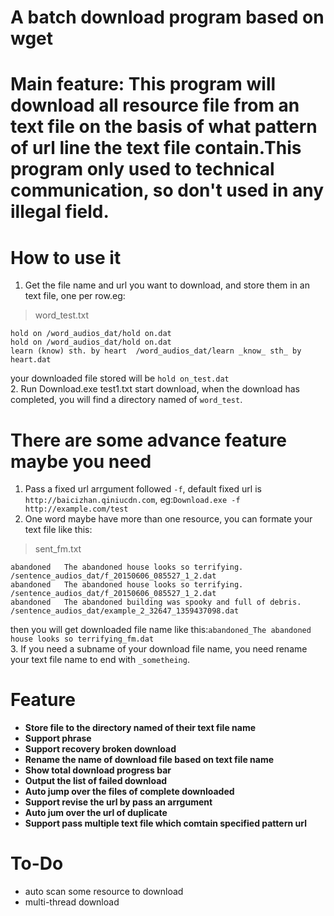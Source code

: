 # A batch download program based on wget  
# Main feature: This program will download all resource file from an text file on the basis of what pattern of url line the text file contain.This program only used to technical communication, so don't used in any illegal field.  

# How to use it  
1. Get the file name and url you want to download, and store them in an text file, one per row.eg:  
>word_test.txt

```
hold on	/word_audios_dat/hold on.dat
hold on	/word_audios_dat/hold on.dat
learn (know) sth. by heart	/word_audios_dat/learn _know_ sth_ by heart.dat
```
your downloaded file stored will be `hold on_test.dat`  
2. Run Download.exe test1.txt start download, when the download has completed, you will find a directory named of `word_test`.  

# There are some advance feature maybe you need   
1. Pass a fixed url arrgument followed `-f`, default fixed url is `http://baicizhan.qiniucdn.com`, eg:`Download.exe -f http://example.com/test`  
2. One word maybe have more than one resource, you can formate your text file like this:  
>sent_fm.txt

```
abandoned	The abandoned house looks so terrifying.	/sentence_audios_dat/f_20150606_085527_1_2.dat
abandoned	The abandoned house looks so terrifying.	/sentence_audios_dat/f_20150606_085527_1_2.dat
abandoned	The abandoned building was spooky and full of debris.	/sentence_audios_dat/example_2_32647_1359437098.dat
```
then you will get downloaded file name like this:`abandoned_The abandoned house looks so terrifying_fm.dat`  
3. If you need a subname of your download file name, you need rename your text file name to end with `_sometheing`. 


# Feature  
* **Store file to the directory named of their text file name**
* **Support phrase**
* **Support recovery broken download**
* **Rename the name of download file based on text file name**
* **Show total download progress bar**
* **Output the list of failed download**
* **Auto jump over the files of complete downloaded**
* **Support revise the url by pass an arrgument**
* **Auto jum over the url of duplicate**
* **Support pass multiple text file which comtain specified pattern url**

# To-Do  
* auto scan some resource to download
* multi-thread download


